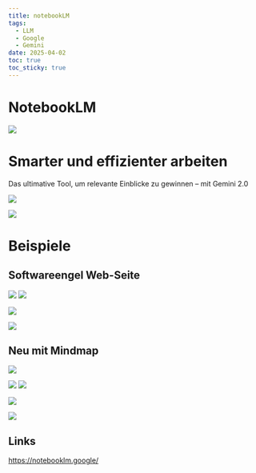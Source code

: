 ```yaml
---
title: notebookLM
tags:
  - LLM
  - Google
  - Gemini
date: 2025-04-02
toc: true
toc_sticky: true
---
```




# NotebookLM
![](../_asset/2025-04-02-notebookLLM-20250427210125.jpg)

# Smarter und effizienter arbeiten

Das ultimative Tool, um relevante Einblicke zu gewinnen – mit Gemini 2.0

![](../_asset/2025-04-02-notebookLLM-20250427210020.jpg)

![](../_asset/2025-04-02-notebookLLM-20250427210231.jpg)


# Beispiele 

## Softwareengel Web-Seite 
![](../_asset/2025-04-02-notebookLLM-20250402125928.jpg)
![](../_asset/2025-04-02-notebookLLM-20250402125945.jpg)


![](../_asset/2025-04-02-notebookLLM-20250402130032.jpg)

![](../_asset/2025-04-02-notebookLLM-20250402130058.jpg)


## Neu mit Mindmap
![](../_asset/2025-04-02-notebookLLM-20250402130522.jpg)


![](../_asset/2025-04-02-notebookLLM-20250402130545.jpg)
![](../_asset/2025-04-02-notebookLLM-20250402130557.jpg)

![](../_asset/2025-04-02-notebookLLM-20250402130635.jpg)


![](../_asset/2025-04-02-notebookLLM-20250402130717.jpg)

## Links 

<https://notebooklm.google/>


